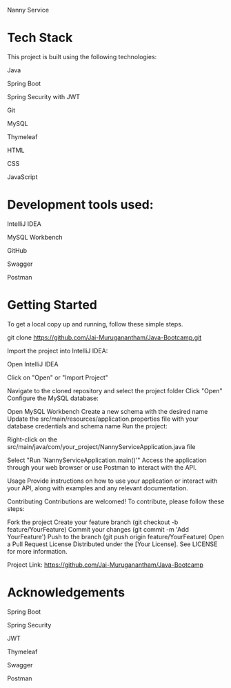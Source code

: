 
Nanny Service


# Tech Stack

This project is built using the following technologies:

Java

Spring Boot

Spring Security with JWT

Git

MySQL

Thymeleaf

HTML

CSS

JavaScript

# Development tools used:

IntelliJ IDEA

MySQL Workbench

GitHub

Swagger

Postman

# Getting Started

To get a local copy up and running, follow these simple steps.

git clone https://github.com/Jai-Muruganantham/Java-Bootcamp.git

Import the project into IntelliJ IDEA:

Open IntelliJ IDEA

Click on "Open" or "Import Project"

Navigate to the cloned repository and select the project folder
Click "Open"
Configure the MySQL database:

Open MySQL Workbench
Create a new schema with the desired name
Update the src/main/resources/application.properties file with your database credentials and schema name
Run the project:

Right-click on the src/main/java/com/your_project/NannyServiceApplication.java file

Select "Run 'NannyServiceApplication.main()'"
Access the application through your web browser or use Postman to interact with the API.

Usage
Provide instructions on how to use your application or interact with your API, along with examples and any relevant documentation.

Contributing
Contributions are welcomed! To contribute, please follow these steps:

Fork the project
Create your feature branch (git checkout -b feature/YourFeature)
Commit your changes (git commit -m 'Add YourFeature')
Push to the branch (git push origin feature/YourFeature)
Open a Pull Request
License
Distributed under the [Your License]. See LICENSE for more information.




Project Link: https://github.com/Jai-Muruganantham/Java-Bootcamp

# Acknowledgements

Spring Boot

Spring Security

JWT

Thymeleaf

Swagger

Postman